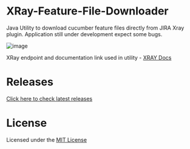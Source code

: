 # XRay-Feature-File-Downloader
Java Utility to download cucumber feature files directly from JIRA Xray plugin. Application still under development expect some bugs.

![image](https://user-images.githubusercontent.com/6348581/170836620-3990e9ee-576f-4ccb-a084-c222a31195a9.png)


XRay endpoint and documentation link used in utility - [XRAY Docs](https://docs.getxray.app/display/XRAYCLOUD/Exporting+Cucumber+Tests+-+REST+v2)

# Releases
[Click here to check latest releases](https://github.com/Saqsy/XRay-Feature-File-Downloader/releases/)

# License
Licensed under the [MIT License](LICENSE)
